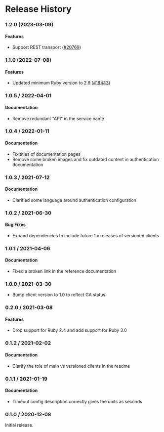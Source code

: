 # Release History

### 1.2.0 (2023-03-09)

#### Features

* Support REST transport ([#20769](https://github.com/googleapis/google-cloud-ruby/issues/20769)) 

### 1.1.0 (2022-07-08)

#### Features

* Updated minimum Ruby version to 2.6 ([#18443](https://github.com/googleapis/google-cloud-ruby/issues/18443)) 

### 1.0.5 / 2022-04-01

#### Documentation

* Remove redundant "API" in the service name

### 1.0.4 / 2022-01-11

#### Documentation

* Fix titles of documentation pages
* Remove some broken images and fix outdated content in authentication documentation

### 1.0.3 / 2021-07-12

#### Documentation

* Clarified some language around authentication configuration

### 1.0.2 / 2021-06-30

#### Bug Fixes

* Expand dependencies to include future 1.x releases of versioned clients

### 1.0.1 / 2021-04-06

#### Documentation

* Fixed a broken link in the reference documentation

### 1.0.0 / 2021-03-30

* Bump client version to 1.0 to reflect GA status

### 0.2.0 / 2021-03-08

#### Features

* Drop support for Ruby 2.4 and add support for Ruby 3.0

### 0.1.2 / 2021-02-02

#### Documentation

* Clarify the role of main vs versioned clients in the readme

### 0.1.1 / 2021-01-19

#### Documentation

* Timeout config description correctly gives the units as seconds

### 0.1.0 / 2020-12-08

Initial release.

